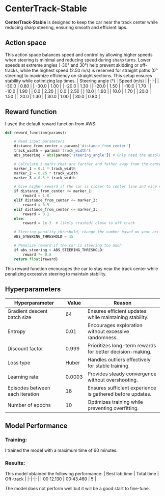 # CenterTrack-Stable
**CenterTrack-Stable** is designed to keep the car near the track center while reducing sharp steering, ensuring smooth and efficient laps.

## Action space
This action space balances speed and control by allowing higher speeds when steering is minimal and reducing speed during sharp turns. Lower speeds at extreme angles (-30° and 30°) help prevent skidding or off-tracks, while the highest speed (2.50 m/s) is reserved for straight paths (0° steering) to maximize efficiency on straight sections. This setup ensures stability while optimizing lap times.
| Steering angle (°) | Speed (m/s) |
|-|-|
| -30.0 | 0.80 |
| -30.0 | 1.00 |
| -20.0 | 1.30 |
| -20.0 | 1.50 |
| -10.0 | 1.70 |
| -10.0 | 1.90 |
| 0.0 | 2.20 |
| 0.0 | 2.50 |
| 10.0 | 1.90 |
| 10.0 | 1.70 |
| 20.0 | 1.50 |
| 20.0 | 1.30 |
| 30.0 | 1.00 |
| 30.0 | 0.80 |

## Reward function
I used the default reward function from AWS:
```python
def reward_function(params):

    # Read input parameters
    distance_from_center = params['distance_from_center']
    track_width = params['track_width']
    abs_steering = abs(params['steering_angle']) # Only need the absolute steering angle

    # Calculate 3 marks that are farther and father away from the center line
    marker_1 = 0.1 * track_width
    marker_2 = 0.25 * track_width
    marker_3 = 0.5 * track_width

    # Give higher reward if the car is closer to center line and vice versa
    if distance_from_center <= marker_1:
        reward = 1.0
    elif distance_from_center <= marker_2:
        reward = 0.5
    elif distance_from_center <= marker_3:
        reward = 0.1
    else:
        reward = 1e-3  # likely crashed/ close to off track

    # Steering penality threshold, change the number based on your action space setting
    ABS_STEERING_THRESHOLD = 15

    # Penalize reward if the car is steering too much
    if abs_steering > ABS_STEERING_THRESHOLD:
        reward *= 0.8
    return float(reward)
```
This reward function encourages the car to stay near the track center while penalizing excessive steering to maintain stability.

## Hyperparameters 

| Hyperparameter | Value | Reason |
|-|-|-|
| Gradient descent batch size | 64 | Ensures efficient updates while maintaining stability. |
| Entropy | 0.01 | Encourages exploration without excessive randomness. |
| Discount factor | 0.999 | Prioritizes long-term rewards for better decision-making. |
| Loss type | Huber | Handles outliers effectively for stable training. |
| Learning rate | 0.0003 | Provides steady convergence without overshooting. |
| Episodes between each iteration | 18 | Ensures sufficient experience is gathered before updates. |
| Number of epochs | 10 | Optimizes training while preventing overfitting. |

## Model Performance

### Training:
I trained the model with a maximum time of 60 minutes.

### Results:
This model obtained the following performance:
| Best lab time | Total time | Off-track |
|-|-|-|
| 00:12.130 | 00:43.460 | 5 |

The model does not perform well but it will be a good start to fine-tune.
